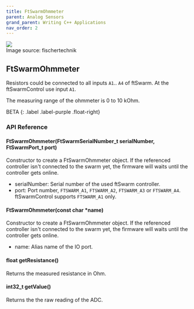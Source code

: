 ```yaml
---
title: FtSwarmOhmmeter
parent: Analog Sensors
grand_parent: Writing C++ Applications
nav_order: 2
---
```


<div class="ftimgdetail"> <img src="../../../../assets/img/analog/poti.png"><div>Image source: fischertechnik</div></div>

## FtSwarmOhmmeter

Resistors could be connected to all inputs `A1`.. `A4` of ftSwarm. At the ftSwarmControl use input `A1`.

The measuring range of the ohmmeter is 0 to 10 kOhm.

BETA
{: .label .label-purple .float-right}
### API Reference

#### FtSwarmOhmmeter(FtSwarmSerialNumber_t serialNumber, FtSwarmPort_t port)

Constructor to create a FtSwarmOhmmeter object. If the referenced controller isn't connected to the swarm yet, the firmware will waits until the controller gets online.

- serialNumber: Serial number of the used ftSwarm controller.
- port: Port number, `FTSWARM_A1`, `FTSWARM_A2`, `FTSWARM_A3` or `FTSWARM_A4`. ftSwarmControl supports `FTSWARM_A1` only.

#### FtSwarmOhmmeter(const char *name)

Constructor to create a FtSwarmOhmmeter object. If the referenced controller isn't connected to the swarm yet, the firmware will waits until the controller gets online.

- name: Alias name of the IO port.

####  float getResistance()

Returns the measured resistance in Ohm.

#### int32_t getValue()

Returns the the raw reading of the ADC.